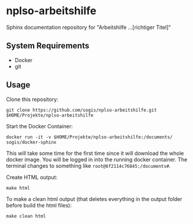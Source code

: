 # nplso-arbeitshilfe

Sphinx documentation repository for "Arbeitshilfe ...[richtiger Titel]"

## System Requirements

* Docker
* git

## Usage

Clone this repository:

```
git clone https://github.com/sogis/nplso-arbeitshilfe.git $HOME/Projekte/nplso-arbeitshilfe
```

Start the Docker Container:

```
docker run -it -v $HOME/Projekte/nplso-arbeitshilfe:/documents/ sogis/docker-sphinx
``` 

This will take some time for the first time since it will download the whole docker image. You will be logged in into the running docker container. The terminal changes to something like `root@6f2114c76845:/documents#`.  

Create HTML output:

```
make html
```

To make a clean html output (that deletes everything in the output folder before build the html files):

```
make clean html
```

